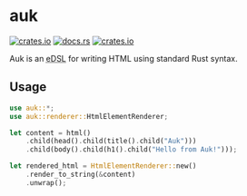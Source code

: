 # auk

[![crates.io](https://img.shields.io/crates/v/auk.svg)](https://crates.io/crates/auk)
[![docs.rs](https://docs.rs/auk/badge.svg)](https://docs.rs/auk/)
[![crates.io](https://img.shields.io/crates/l/auk.svg)](https://github.com/maxdeviant/auk/blob/main/LICENSE)

Auk is an <abbr title="embedded domain-specific language">eDSL</abbr> for writing HTML using standard Rust syntax.

## Usage

```rust
use auk::*;
use auk::renderer::HtmlElementRenderer;

let content = html()
    .child(head().child(title().child("Auk")))
    .child(body().child(h1().child("Hello from Auk!")));

let rendered_html = HtmlElementRenderer::new()
    .render_to_string(&content)
    .unwrap();
```
